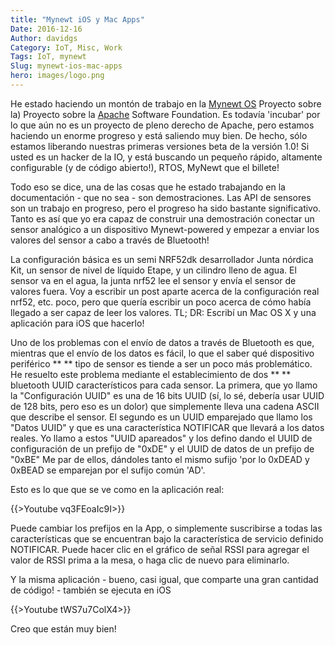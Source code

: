 ```yaml
---
title: "Mynewt iOS y Mac Apps"
Date: 2016-12-16
Author: davidgs
Category: IoT, Misc, Work
Tags: IoT, mynewt
Slug: mynewt-ios-mac-apps
hero: images/logo.png
---
```


He estado haciendo un montón de trabajo en la [Mynewt OS](https://mynewt.apache.org) Proyecto sobre la) Proyecto sobre la [Apache](http://apache.org) Software Foundation. Es todavía 'incubar' por lo que aún no es un proyecto de pleno derecho de Apache, pero estamos haciendo un enorme progreso y está saliendo muy bien. De hecho, sólo estamos liberando nuestras primeras versiones beta de la versión 1.0! Si usted es un hacker de la IO, y está buscando un pequeño rápido, altamente configurable (y de código abierto!), RTOS, MyNewt que el billete!

Todo eso se dice, una de las cosas que he estado trabajando en la documentación - que no sea - son demostraciones. Las API de sensores son un trabajo en progreso, pero el progreso ha sido bastante significativo. Tanto es así que yo era capaz de construir una demostración conectar un sensor analógico a un dispositivo Mynewt-powered y empezar a enviar los valores del sensor a cabo a través de Bluetooth!

La configuración básica es un semi NRF52dk desarrollador Junta nórdica Kit, un sensor de nivel de líquido Etape, y un cilindro lleno de agua. El sensor va en el agua, la junta nrf52 lee el sensor y envía el sensor de valores fuera. Voy a escribir un post aparte acerca de la configuración real nrf52, etc. poco, pero que quería escribir un poco acerca de cómo había llegado a ser capaz de leer los valores. TL; DR: Escribí un Mac OS X y una aplicación para iOS que hacerlo!

Uno de los problemas con el envío de datos a través de Bluetooth es que, mientras que el envío de los datos es fácil, lo que el saber qué dispositivo periférico ** ** tipo de sensor es tiende a ser un poco más problemático. He resuelto este problema mediante el establecimiento de dos ** ** bluetooth UUID característicos para cada sensor. La primera, que yo llamo la "Configuración UUID" es una de 16 bits UUID (sí, lo sé, debería usar UUID de 128 bits, pero eso es un dolor) que simplemente lleva una cadena ASCII que describe el sensor. El segundo es un UUID emparejado que llamo los "Datos UUID" y que es una característica NOTIFICAR que llevará a los datos reales. Yo llamo a estos "UUID apareados" y los defino dando el UUID de configuración de un prefijo de "0xDE" y el UUID de datos de un prefijo de "0xBE" Me par de ellos, dándoles tanto el mismo sufijo 'por lo 0xDEAD y 0xBEAD se emparejan por el sufijo común 'AD'.

Esto es lo que que se ve como en la aplicación real:

{{>Youtube vq3FEoaIc9I>}}

Puede cambiar los prefijos en la App, o simplemente suscribirse a todas las características que se encuentran bajo la característica de servicio definido NOTIFICAR. Puede hacer clic en el gráfico de señal RSSI para agregar el valor de RSSI prima a la mesa, o haga clic de nuevo para eliminarlo.

Y la misma aplicación - bueno, casi igual, que comparte una gran cantidad de código! - también se ejecuta en iOS

{{>Youtube tWS7u7ColX4>}}

Creo que están muy bien!
